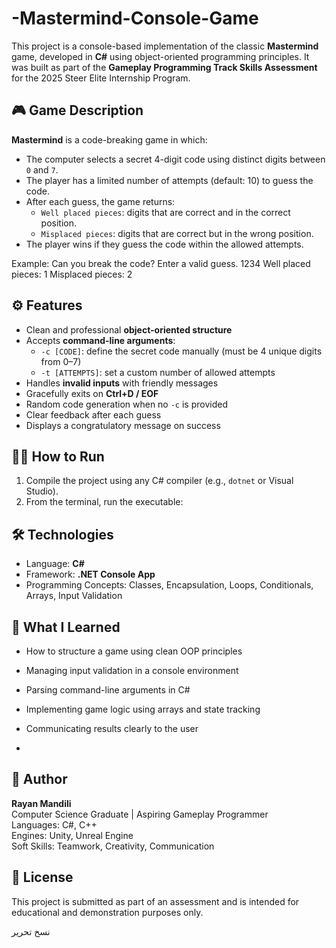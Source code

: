 # -Mastermind-Console-Game

This project is a console-based implementation of the classic **Mastermind** game, developed in **C#** using object-oriented programming principles. It was built as part of the **Gameplay Programming Track Skills Assessment** for the 2025 Steer Elite Internship Program.

## 🎮 Game Description

**Mastermind** is a code-breaking game in which:
- The computer selects a secret 4-digit code using distinct digits between `0` and `7`.
- The player has a limited number of attempts (default: 10) to guess the code.
- After each guess, the game returns:
  - `Well placed pieces`: digits that are correct and in the correct position.
  - `Misplaced pieces`: digits that are correct but in the wrong position.
- The player wins if they guess the code within the allowed attempts.

Example:
Can you break the code? Enter a valid guess.
1234
Well placed pieces: 1
Misplaced pieces: 2


## ⚙️ Features

- Clean and professional **object-oriented structure**
- Accepts **command-line arguments**:
  - `-c [CODE]`: define the secret code manually (must be 4 unique digits from 0–7)
  - `-t [ATTEMPTS]`: set a custom number of allowed attempts
- Handles **invalid inputs** with friendly messages
- Gracefully exits on **Ctrl+D / EOF**
- Random code generation when no `-c` is provided
- Clear feedback after each guess
- Displays a congratulatory message on success

## 🧑‍💻 How to Run

1. Compile the project using any C# compiler (e.g., `dotnet` or Visual Studio).
2. From the terminal, run the executable:



## 🛠️ Technologies

- Language: **C#**
- Framework: **.NET Console App**
- Programming Concepts: Classes, Encapsulation, Loops, Conditionals, Arrays, Input Validation


## 🧠 What I Learned

- How to structure a game using clean OOP principles
- Managing input validation in a console environment
- Parsing command-line arguments in C#
- Implementing game logic using arrays and state tracking
- Communicating results clearly to the user

- 
## 👤 Author

**Rayan Mandili**  
Computer Science Graduate | Aspiring Gameplay Programmer  
Languages: C#, C++  
Engines: Unity, Unreal Engine  
Soft Skills: Teamwork, Creativity, Communication

## 📝 License

This project is submitted as part of an assessment and is intended for educational and demonstration purposes only.







نسخ
تحرير


